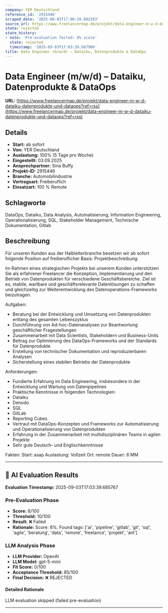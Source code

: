 ```yaml
---
company: YER Deutschland
reference_id: '2915446'
scraped_date: '2025-09-03T17:00:10.602263'
source_url: https://www.freelancermap.de/projekt/data-engineer-m-w-d-dataiku-datenprodukte-und-dataops?ref=rss
state: rejected
state_history:
- note: 'Pre-evaluation failed: 8% score'
  state: rejected
  timestamp: '2025-09-03T17:03:39.687906'
title: Data Engineer (m/w/d) – Dataiku, Datenprodukte & DataOps
---
```



# Data Engineer (m/w/d) – Dataiku, Datenprodukte & DataOps
**URL:** [https://www.freelancermap.de/projekt/data-engineer-m-w-d-dataiku-datenprodukte-und-dataops?ref=rss](https://www.freelancermap.de/projekt/data-engineer-m-w-d-dataiku-datenprodukte-und-dataops?ref=rss)
## Details
- **Start:** ab sofort
- **Von:** YER Deutschland
- **Auslastung:** 100% (5 Tage pro Woche)
- **Eingestellt:** 03.09.2025
- **Ansprechpartner:** Sina Buffy
- **Projekt-ID:** 2915446
- **Branche:** Automobilindustrie
- **Vertragsart:** Freiberuflich
- **Einsatzart:** 100
                                                % Remote

## Schlagworte
DataOps, Dataiku, Data Analysis, Automatisierung, Information Engineering, Operationalisierung, SQL, Stakeholder Management, Technische Dokumentation, Gitlab

## Beschreibung
Für unseren Kunden aus der Halbleiterbranche besetzen wir ab sofort folgende Position auf freiberuflicher Basis:
Projektbeschreibung:

Im Rahmen eines strategischen Projekts bei unserem Kunden unterstützen Sie als erfahrener Freelancer die Konzeption, Implementierung und den Betrieb von Datenprodukten für verschiedene Geschäftsbereiche. Ziel ist es, stabile, wartbare und geschäftsrelevante Datenlösungen zu schaffen und gleichzeitig zur Weiterentwicklung des Datenoperations-Frameworks beizutragen.

Aufgaben:
- Beratung bei der Entwicklung und Umsetzung von Datenprodukten entlang des gesamten Lebenszyklus
- Durchführung von Ad-hoc-Datenanalysen zur Beantwortung geschäftlicher Fragestellungen
- Zusammenarbeit mit Data Scientists, Stakeholdern und Business-Units
- Beitrag zur Optimierung des DataOps-Frameworks und der Standards für Datenprodukte
- Erstellung von technischer Dokumentation und reproduzierbaren Analysen
- Sicherstellung eines stabilen Betriebs der Datenprodukte

Anforderungen:
- Fundierte Erfahrung im Data Engineering, insbesondere in der Entwicklung und Wartung von Datenpipelines
- Praktische Kenntnisse in folgenden Technologien:
- Dataiku
- Denodo
- SQL
- GitLab
- Reporting Cubes
- Vertraut mit DataOps-Konzepten und Frameworks zur Automatisierung und Operationalisierung von Datenprodukten
- Erfahrung in der Zusammenarbeit mit multidisziplinären Teams in agilen Projekte
- Sehr gute Deutsch- und Englischkenntnisse

Fakten:
Start: asap
Auslastung: Vollzeit
Ort: remote
Dauer: 6 MM

---

## 🤖 AI Evaluation Results

**Evaluation Timestamp:** 2025-09-03T17:03:39.685767

### Pre-Evaluation Phase
- **Score:** 8/100
- **Threshold:** 10/100
- **Result:** ❌ Failed
- **Rationale:** Score: 8%. Found tags: ['ai', 'pipeline', 'gitlab', 'git', 'sql', 'agile', 'beratung', 'data', 'remote', 'freelance', 'projekt', 'ant']

### LLM Analysis Phase
- **LLM Provider:** OpenAI
- **LLM Model:** gpt-5-mini
- **Fit Score:** 0/100
- **Acceptance Threshold:** 85/100
- **Final Decision:** ❌ REJECTED

#### Detailed Rationale
LLM evaluation skipped (failed pre-evaluation)

---
